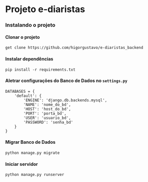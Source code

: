 # Projeto e-diaristas

### Instalando o projeto

#### Clonar o projeto
`get clone https://github.com/higorgustavo/e-diaristas_backend`

#### Instalar dependências
`pip install -r requirements.txt`

#### Aletrar configurações do Banco de Dados no `settings.py`
```
DATABASES = {
    'default': {
        'ENGINE': 'django.db.backends.mysql',
        'NAME': 'nome_do_bd',
        'HOST': 'host_do_bd',
        'PORT': 'porta_bd',
        'USER': 'usuario_bd',
        'PASSWORD': 'senha_bd'
    }
}
```

#### Migrar Banco de Dados
`python manage.py migrate`

#### Iniciar servidor
`python manage.py runserver`